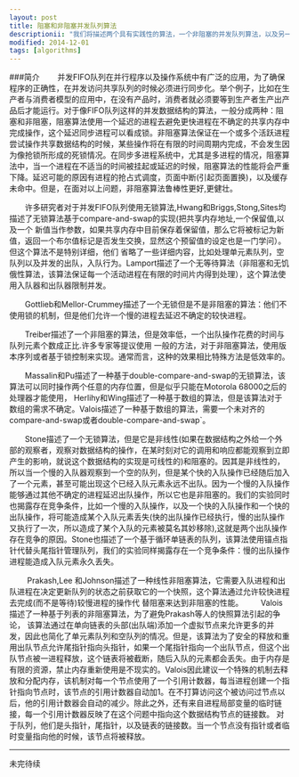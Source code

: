 ```yaml
---
layout: post
title: 阻塞和非阻塞并发队列算法
descriptionii: "我们将描述两个具有实践性的算法，一个非阻塞的并发队列算法，以及另一个具有入队锁和出队锁的阻塞算法。"
modified: 2014-12-01
tags: [algorithms]
---
```


###简介
&emsp;&emsp;并发FIFO队列在并行程序以及操作系统中有广泛的应用，为了确保程序的正确性，在并发访问共享队列的时候必须进行同步化。举个例子，比如在生产者与消费者模型的应用中，在没有产品时，消费者就必须要等到生产者生产出产品后才能运行。对于像FIFO队列这样的并发数据结构的算法，一般分成两种：阻塞和非阻塞，阻塞算法使用一个延迟的进程去避免更快进程在不确定的共享内存中完成操作，这个延迟同步进程可以看成锁。非阻塞算法保证在一个或多个活跃进程尝试操作共享数据结构的时候，某些操作将在有限的时间周期内完成，不会发生因为像抢锁所形成的死锁情况。在同步多进程系统中，尤其是多进程的情况，阻塞算法中，当一个进程在不适当的时间被挂起或延迟的时候，阻塞算法的性能将会严重下降。延迟可能的原因有进程的抢占式调度，页面中断(引起页面置换)，以及缓存未命中。但是，在面对以上问题，非阻塞算法鲁棒性更好,更健壮。

&emsp;&emsp;许多研究者对于并发FIFO队列使用无锁算法,Hwang和Briggs,Stong,Sites均描述了无锁算法基于compare-and-swap的实现(把共享内存地址,一个保留值,以及一个
新值当作参数，如果共享内存中目前保存着保留值，那么它将被标记为新值，返回一个布尔值标记是否发生交换，显然这个预留值的设定也是一门学问）。但这个算法不是特别详细，他们
省略了一些详细内容，比如处理单元素队列，空队列以及并发的出队，入队行为。Lamport描述了一个无等待算法（非阻塞和无饥俄性算法，该算法保证每一个活动进程在有限的时间片内得到处理），这个算法使用入队器和出队器限制并发。

&emsp;&emsp;Gottlieb和Mellor-Crummey描述了一个无锁但是不是非阻塞的算法：他们不使用锁的机制，但是他们允许一个慢的进程去延迟不确定的较快进程。

&emsp;&emsp;Treiber描述了一个非阻塞的算法，但是效率低，一个出队操作花费的时间与队列元素个数成正比.许多专家等提议使用
一般的方法，对于非阻塞算法，使用版本序列或者基于锁控制来实现。通常而言，这种的效果相比特殊方法是低效率的。

&emsp;&emsp;Massalin和Pu描述了一种基于double-compare-and-swap的无锁算法，该算法可以同时操作两个任意的内存位置，但是似乎只能在Motorola 68000之后的处理器才能使用，
Herlihy和Wing描述了一种基于数组的算法，但是该算法对于数组的需求不确定。Valois描述了一种基于数组的算法，需要一个未对齐的compare-and-swap或者double-compare-and-swap`。

&emsp;&emsp;Stone描述了一个无锁算法，但是它是非线性(如果在数据结构之外给一个外部的观察者，观察对数据结构的操作，在某时刻对它的调用和响应都能观察到立即产生的影响，就说这个数据结构的实现是可线性的)和阻塞的。因其是非线性的，所以当一个慢的入队器观察到一个空的队列，但是某个快的入队操作已经随后加入了一个元素，甚至可能出现这个已经入队元素永远不出队。因为一个慢的入队操作能够通过其他不确定的进程延迟出队操作，所以它也是非阻塞的。我们的实验同时也揭露存在竞争条件，比如一个慢的入队操作，以及一个快的入队操作和一个快的出队操作，将可能造成某个入队元素丢失(快的出队操作已经执行，慢的出队操作又执行了一次，所以造成了某个入队的元素被莫名其妙移除),这就是两个出队操作存在竞争的原因。Stone也描述了一个基于循环单链表的队列，该算法使用锚点指针代替头尾指针管理队列，我们的实验同样揭露存在一个竞争条件：慢的出队操作进程能造成入队元素永久丢失。

&emsp;&emsp;
Prakash,Lee 和Johnson描述了一种线性非阻塞算法，它需要入队进程和出队进程在决定更新队列的状态之前获取它的一个快照，这个算法通过允许较快进程去完成(而不是等待)较慢进程的操作代
替阻塞来达到非阻塞的性能。
&emsp;&emsp;Valois描述了一种基于列表的非阻塞算法，为了避免Prakash等人的快照算法引起的争论，
该算法通过在单向链表的头部(出队端)添加一个虚拟节点来允许更多的并发，因此也简化了单元素队列和空队列的情况。但是，该算法为了安全的释放和重用出队节点允许尾指针指向头指针，如果一个尾指针指向一个出队节点，但这个出队节点被一进程释放，这个链表将被截断，随后入队的元素都会丢失。由于内存是有限的资源，禁止内存重新使用是不现实的。Valois因此建议一个特殊的机制去释放和分配内存，该机制对每一个节点使用了一个引用计数器，每当进程创建一个指针指向节点时，该节点的引用计数器自动加1。在不打算访问这个被访问过节点以后，他的引用计数器会自动的减少。除此之外，还有来自进程局部变量的临时链接，每一个引用计数器反映了在这个问题中指向这个数据结构节点的链接数。
对于队列，他们是头指针，尾指针，以及链表的链接数。当一个节点没有指针或者临时变量指向他的时候，该节点将被释放。



-----
未完待续
